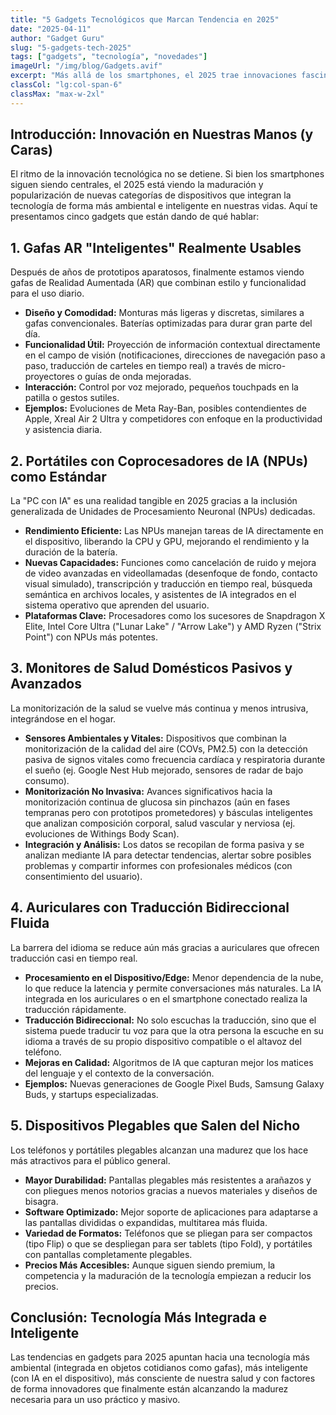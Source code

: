 ```yaml
---
title: "5 Gadgets Tecnológicos que Marcan Tendencia en 2025"
date: "2025-04-11"
author: "Gadget Guru"
slug: "5-gadgets-tech-2025"
tags: ["gadgets", "tecnología", "novedades"]
imageUrl: "/img/blog/Gadgets.avif"
excerpt: "Más allá de los smartphones, el 2025 trae innovaciones fascinantes. Te presentamos 5 gadgets que destacan por su tecnología, diseño y potencial para cambiar nuestro día a día."
classCol: "lg:col-span-6"
classMax: "max-w-2xl"
---
```


## Introducción: Innovación en Nuestras Manos (y Caras)

El ritmo de la innovación tecnológica no se detiene. Si bien los smartphones siguen siendo centrales, el 2025 está viendo la maduración y popularización de nuevas categorías de dispositivos que integran la tecnología de forma más ambiental e inteligente en nuestras vidas. Aquí te presentamos cinco gadgets que están dando de qué hablar:

## 1. Gafas AR "Inteligentes" Realmente Usables

Después de años de prototipos aparatosos, finalmente estamos viendo gafas de Realidad Aumentada (AR) que combinan estilo y funcionalidad para el uso diario.

* **Diseño y Comodidad:** Monturas más ligeras y discretas, similares a gafas convencionales. Baterías optimizadas para durar gran parte del día.
* **Funcionalidad Útil:** Proyección de información contextual directamente en el campo de visión (notificaciones, direcciones de navegación paso a paso, traducción de carteles en tiempo real) a través de micro-proyectores o guías de onda mejoradas.
* **Interacción:** Control por voz mejorado, pequeños touchpads en la patilla o gestos sutiles.
* **Ejemplos:** Evoluciones de Meta Ray-Ban, posibles contendientes de Apple, Xreal Air 2 Ultra y competidores con enfoque en la productividad y asistencia diaria.

## 2. Portátiles con Coprocesadores de IA (NPUs) como Estándar

La "PC con IA" es una realidad tangible en 2025 gracias a la inclusión generalizada de Unidades de Procesamiento Neuronal (NPUs) dedicadas.

* **Rendimiento Eficiente:** Las NPUs manejan tareas de IA directamente en el dispositivo, liberando la CPU y GPU, mejorando el rendimiento y la duración de la batería.
* **Nuevas Capacidades:** Funciones como cancelación de ruido y mejora de video avanzadas en videollamadas (desenfoque de fondo, contacto visual simulado), transcripción y traducción en tiempo real, búsqueda semántica en archivos locales, y asistentes de IA integrados en el sistema operativo que aprenden del usuario.
* **Plataformas Clave:** Procesadores como los sucesores de Snapdragon X Elite, Intel Core Ultra ("Lunar Lake" / "Arrow Lake") y AMD Ryzen ("Strix Point") con NPUs más potentes.

## 3. Monitores de Salud Domésticos Pasivos y Avanzados

La monitorización de la salud se vuelve más continua y menos intrusiva, integrándose en el hogar.

* **Sensores Ambientales y Vitales:** Dispositivos que combinan la monitorización de la calidad del aire (COVs, PM2.5) con la detección pasiva de signos vitales como frecuencia cardíaca y respiratoria durante el sueño (ej. Google Nest Hub mejorado, sensores de radar de bajo consumo).
* **Monitorización No Invasiva:** Avances significativos hacia la monitorización continua de glucosa sin pinchazos (aún en fases tempranas pero con prototipos prometedores) y básculas inteligentes que analizan composición corporal, salud vascular y nerviosa (ej. evoluciones de Withings Body Scan).
* **Integración y Análisis:** Los datos se recopilan de forma pasiva y se analizan mediante IA para detectar tendencias, alertar sobre posibles problemas y compartir informes con profesionales médicos (con consentimiento del usuario).

## 4. Auriculares con Traducción Bidireccional Fluida

La barrera del idioma se reduce aún más gracias a auriculares que ofrecen traducción casi en tiempo real.

* **Procesamiento en el Dispositivo/Edge:** Menor dependencia de la nube, lo que reduce la latencia y permite conversaciones más naturales. La IA integrada en los auriculares o en el smartphone conectado realiza la traducción rápidamente.
* **Traducción Bidireccional:** No solo escuchas la traducción, sino que el sistema puede traducir tu voz para que la otra persona la escuche en su idioma a través de su propio dispositivo compatible o el altavoz del teléfono.
* **Mejoras en Calidad:** Algoritmos de IA que capturan mejor los matices del lenguaje y el contexto de la conversación.
* **Ejemplos:** Nuevas generaciones de Google Pixel Buds, Samsung Galaxy Buds, y startups especializadas.

## 5. Dispositivos Plegables que Salen del Nicho

Los teléfonos y portátiles plegables alcanzan una madurez que los hace más atractivos para el público general.

* **Mayor Durabilidad:** Pantallas plegables más resistentes a arañazos y con pliegues menos notorios gracias a nuevos materiales y diseños de bisagra.
* **Software Optimizado:** Mejor soporte de aplicaciones para adaptarse a las pantallas divididas o expandidas, multitarea más fluida.
* **Variedad de Formatos:** Teléfonos que se pliegan para ser compactos (tipo Flip) o que se despliegan para ser tablets (tipo Fold), y portátiles con pantallas completamente plegables.
* **Precios Más Accesibles:** Aunque siguen siendo premium, la competencia y la maduración de la tecnología empiezan a reducir los precios.

## Conclusión: Tecnología Más Integrada e Inteligente

Las tendencias en gadgets para 2025 apuntan hacia una tecnología más ambiental (integrada en objetos cotidianos como gafas), más inteligente (con IA en el dispositivo), más consciente de nuestra salud y con factores de forma innovadores que finalmente están alcanzando la madurez necesaria para un uso práctico y masivo.